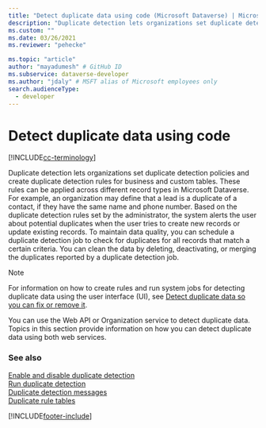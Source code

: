 ```yaml
---
title: "Detect duplicate data using code (Microsoft Dataverse) | Microsoft Docs" # Intent and product brand in a unique string of 43-59 chars including spaces
description: "Duplicate detection lets organizations set duplicate detection policies and create duplicate detection rules for business and custom tables." # 115-145 characters including spaces. This abstract displays in the search result.
ms.custom: ""
ms.date: 03/26/2021
ms.reviewer: "pehecke"

ms.topic: "article"
author: "mayadumesh" # GitHub ID
ms.subservice: dataverse-developer
ms.author: "jdaly" # MSFT alias of Microsoft employees only
search.audienceType: 
  - developer
---
```

# Detect duplicate data using code

[!INCLUDE[cc-terminology](includes/cc-terminology.md)]

Duplicate detection lets organizations set duplicate detection policies and create duplicate detection rules for business and custom tables. These rules can be applied across different record types in Microsoft Dataverse. For example, an organization may define that a lead is a duplicate of a contact, if they have the same name and phone number. Based on the duplicate detection rules set by the administrator, the system alerts the user about potential duplicates when the user tries to create new records or update existing records. To maintain data quality, you can schedule a duplicate detection job to check for duplicates for all records that match a certain criteria. You can clean the data by deleting, deactivating, or merging the duplicates reported by a duplicate detection job.

> [!NOTE]
> For information on how to create rules and run system jobs for detecting duplicate data using the user interface (UI), see [Detect duplicate data so you can fix or remove it](/dynamics365/customer-engagement/admin/detect-duplicate-data).

You can use the Web API or Organization service to detect duplicate data. Topics in this section provide information on how you can detect duplicate data using both web services. 

### See also

[Enable and disable duplicate detection](enable-disable-duplicate-detection.md)<br/>
[Run duplicate detection](run-duplicate-detection.md)<br/>
[Duplicate detection messages](duplicate-detection-messages.md)<br/>
[Duplicate rule tables](duplicaterule-entities.md)

[!INCLUDE[footer-include](../../includes/footer-banner.md)]
